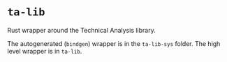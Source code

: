 # `ta-lib`

Rust wrapper around the Technical Analysis library.

The autogenerated (`bindgen`) wrapper is in the `ta-lib-sys` folder. The high level wrapper is in `ta-lib`.
